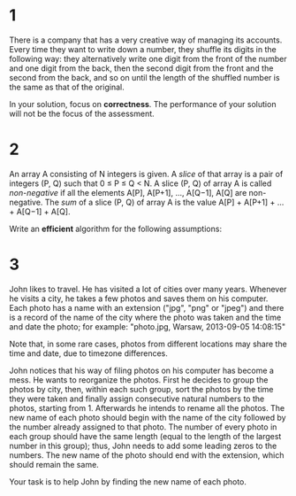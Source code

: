 # 1

There is a company that has a very creative way of managing its accounts. Every time they want to write down a number, they shuffle its digits in the following way: they alternatively write one digit from the front of the number and one digit from the back, then the second digit from the front and the second from the back, and so on until the length of the shuffled number is the same as that of the original.

In your solution, focus on **correctness**. The performance of your solution will not be the focus of the assessment.

# 2

An array A consisting of N integers is given. A <i>slice</i> of that array is a pair of integers (P, Q) such that 0 ≤ P ≤ Q &lt; N. A slice (P, Q) of array A is called <i>non</i>-<i>negative</i> if all the elements A[P], A[P+1], ..., A[Q−1], A[Q] are non-negative. The <i>sum</i> of a slice (P, Q) of array A is the value A[P] + A[P+1] + ... + A[Q−1] + A[Q].

Write an **efficient** algorithm for the following assumptions:

# 3

John likes to travel. He has visited a lot of cities over many years. Whenever he visits a city, he takes a few photos and saves them on his computer. Each photo has a name with an extension ("jpg", "png" or "jpeg") and there is a record of the name of the city where the photo was taken and the time and date the photo; for example: "photo.jpg, Warsaw, 2013-09-05 14:08:15"

Note that, in some rare cases, photos from different locations may share the time and date, due to timezone differences.

John notices that his way of filing photos on his computer has become a mess. He wants to reorganize the photos. First he decides to group the photos by city, then, within each such group, sort the photos by the time they were taken and finally assign consecutive natural numbers to the photos, starting from 1. Afterwards he intends to rename all the photos. The new name of each photo should begin with the name of the city followed by the number already assigned to that photo. The number of every photo in each group should have the same length (equal to the length of the largest number in this group); thus, John needs to add some leading zeros to the numbers. The new name of the photo should end with the extension, which should remain the same.

Your task is to help John by finding the new name of each photo.